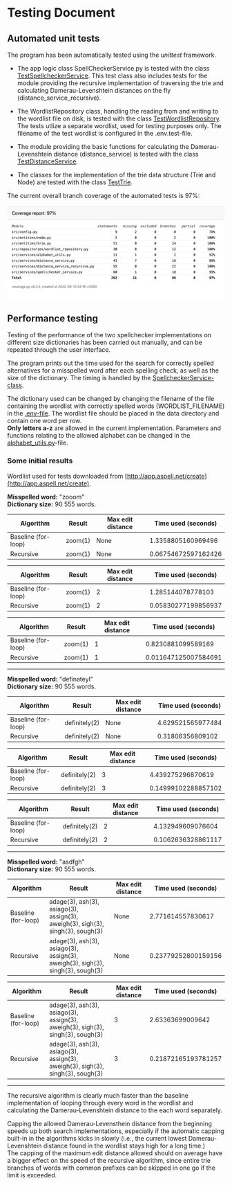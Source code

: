 # Testing Document

## Automated unit tests

The program has been automatically tested using the _unittest_ framework.

- The app logic class SpellCheckerService.py is tested with the class [TestSpellcheckerService](../src/tests/spellchecker_service_test.py). This test class also includes tests for the module providing the recursive implementation of traversing the trie and calculating Damerau-Levenshtein distances on the fly (distance_service_recursive).

- The WordlistRepository class, handling the reading from and writing to the wordlist file on disk, is tested with the class [TestWordlistRepository](../src/tests/wordlist_repository_test.py). The tests utlize a separate wordlist, used for testing purposes only. The filename of the test wordlist is configured in the .env.test-file.

- The module providing the basic functions for calculating the Damerau-Levenshtein distance (distance_service) is tested with the class [TestDistanceService](../src/tests/distance_service_test.py).

- The classes for the implementation of the trie data structure (Trie and Node) are tested with the class [TestTrie](../src/tests/trie_test.py).

The current overall branch coverage of the automated tests is 97%:

![Picture of coverage report](./images/coverage-report_100622.png)

## Performance testing

Testing of the performance of the two spellchecker implementations on different size dictionaries has been carried out manually, and can be repeated through the user interface.

The program prints out the time used for the search for correctly spelled alternatives for a misspelled word after each spelling check, as well as the size of the dictionary. The timing is handled by the [SpellcheckerService-class](../src/services/spellchecker_service.py#L99).

The dictionary used can be changed by changing the filename of the file containing the wordlist with correctly spelled words (WORDLIST_FILENAME) in the [.env-file](../.env). The wordlist file should be placed in the data directory and contain one word per row.  
**Only letters a-z** are allowed in the current implementation. Parameters and functions relating to the allowed alphabet can be changed in the [alphabet_utils.py](../src/services/alphabet_utils.py)-file.

### Some initial results

Wordlist used for tests downloaded from [http://app.aspell.net/create](http://app.aspell.net/create).

**Misspelled word:** "zooom"  
**Dictionary size:** 90 555 words.  

| Algorithm | Result | Max edit distance | Time used (seconds) |
| --- | --- | --- | --- | 
| Baseline (for-loop) | zoom(1) | None | 1.3358805160969496 |
| Recursive | zoom(1) | None | 0.06754672597162426 |

| Algorithm | Result | Max edit distance | Time used (seconds) |
| --- | --- | --- | --- |
| Baseline (for-loop) | zoom(1) | 2 | 1.285144078778103 |
| Recursive | zoom(1) | 2 | 0.05830277199856937 |

| Algorithm | Result | Max edit distance | Time used (seconds) |
| --- | --- | --- | --- | 
| Baseline (for-loop) | zoom(1) | 1 | 0.8230881099589169 |
| Recursive | zoom(1) | 1 | 0.011647125007584691 |
  
---
**Misspelled word:** "definateyl"  
**Dictionary size:** 90 555 words. 

| Algorithm | Result | Max edit distance | Time used (seconds) |
| --- | --- | --- | --- | 
| Baseline (for-loop) | definitely(2) | None | 4.629521565977484 |
| Recursive | definitely(2) | None | 0.31806356809102 |

| Algorithm | Result | Max edit distance | Time used (seconds) |
| --- | --- | --- | --- | 
| Baseline (for-loop) | definitely(2) | 3 | 4.439275296870619|
| Recursive | definitely(2) | 3 | 0.14999102288857102 |

| Algorithm | Result | Max edit distance | Time used (seconds) |
| --- | --- | --- | --- | 
| Baseline (for-loop) | definitely(2) | 2 | 4.132949609076604|
| Recursive | definitely(2) | 2 | 0.1062636328861117 |
  
---
**Misspelled word:** "asdfgh"  
**Dictionary size:** 90 555 words. 

| Algorithm | Result | Max edit distance | Time used (seconds) |
| --- | --- | --- | --- | 
| Baseline (for-loop) | adage(3), ash(3), asiago(3), assign(3), aweigh(3), sigh(3), singh(3), sough(3) | None | 2.771614557830617 |
| Recursive | adage(3), ash(3), asiago(3), assign(3), aweigh(3), sigh(3), singh(3), sough(3) | None | 0.23779252800159156 |

| Algorithm | Result | Max edit distance | Time used (seconds) |
| --- | --- | --- | --- | 
| Baseline (for-loop) | adage(3), ash(3), asiago(3), assign(3), aweigh(3), sigh(3), singh(3), sough(3) | 3 | 2.63363699009642 |
| Recursive | adage(3), ash(3), asiago(3), assign(3), aweigh(3), sigh(3), singh(3), sough(3) | 3 | 0.21872165193781257 |
  
---  
The recursive algorithm is clearly much faster than the baseline implementation of looping through every word in the wordlist and calculating the Damerau-Levenshtein distance to the each word separately.

Capping the allowed Damerau-Levensthein distance from the beginning speeds up both search implementations, especially if the automatic capping built-in in the algorithms kicks in slowly (i.e., the current lowest Damerau-Levenshtein distance found in the wordlist stays high for a long time.)    
The capping of the maximum edit distance allowed should on average have a bigger effect on the speed of the recursive algorithm, since entire trie branches of words with common prefixes can be skipped in one go if the limit is exceeded.
